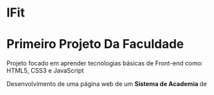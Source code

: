 # IFit
<h1>Primeiro Projeto Da Faculdade</h1>

<p>Projeto focado em aprender tecnologias básicas de Front-end como:
HTML5, CSS3 e JavaScript</p>

Desenvolvimento de uma página web de um <b> Sistema de Academia </b> de 
